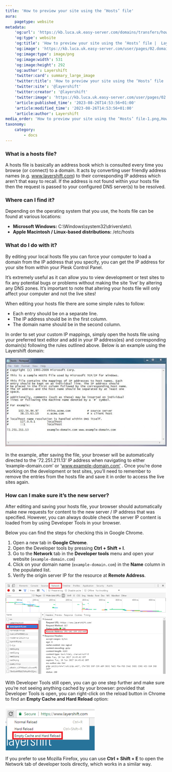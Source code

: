 ```yaml
---
title: 'How to preview your site using the ‘Hosts’ file'
aura:
    pagetype: website
metadata:
    'og:url': 'https://kb.luca.uk.easy-server.com/domains/transfers/how-to-preview-your-site-using-the-hosts-file'
    'og:type': website
    'og:title': 'How to preview your site using the ‘Hosts’ file |  Layershift KB'
    'og:image': 'https://kb.luca.uk.easy-server.com/user/pages/02.domains/transfers/04.how-to-preview-your-site-using-the-hosts-file/How to preview your site using the ‘Hosts’ file-1.png'
    'og:image:type': image/png
    'og:image:width': 531
    'og:image:height': 292
    'og:author': Layershift
    'twitter:card': summary_large_image
    'twitter:title': 'How to preview your site using the ‘Hosts’ file |  Layershift KB'
    'twitter:site': '@layershift'
    'twitter:creator': '@layershift'
    'twitter:image': 'https://kb.luca.uk.easy-server.com/user/pages/02.domains/transfers/04.how-to-preview-your-site-using-the-hosts-file/How to preview your site using the ‘Hosts’ file-1.png'
    'article:published_time': '2023-08-26T14:53:56+01:00'
    'article:modified_time': '2023-08-26T14:53:56+01:00'
    'article:author': Layershift
media_order: 'How to preview your site using the ‘Hosts’ file-1.png,How to preview your site using the ‘Hosts’ file-2.png,How to preview your site using the ‘Hosts’ file-3.png'
taxonomy:
    category:
        - docs
---
```


### What is a hosts file?

A hosts file is basically an address book which is consulted every time you browse (or connect) to a domain. It acts by converting user friendly address names (e.g. www.layershift.com) to their corresponding IP address which aren’t that easy to recall. If the address is not found within your hosts file then the request is passed to your configured DNS server(s) to be resolved.

### Where can I find it?

Depending on the operating system that you use, the hosts file can be found at various locations:

* **Microsoft Windows:** C:\Windows\system32\drivers\etc\
* **Apple Macintosh / Linux-based distributions:** /etc/hosts

### What do I do with it?

By editing your local hosts file you can force your computer to load a domain from the IP address that you specify, you can get the IP address for your site from within your Plesk Control Panel.

It’s extremely useful as it can allow you to view development or test sites to fix any potential bugs or problems without making the site ‘live’ by altering any DNS zones. It’s important to note that altering your hosts file will only affect your computer and not the live sites!

When editing your hosts file there are some simple rules to follow:

* Each entry should be on a separate line.
* The IP address should be in the first column.
* The domain name should be in the second column.

In order to set your custom IP mappings, simply open the hosts file using your preferred text editor and add in your IP address(es) and corresponding domain(s) following the rules outlined above. Below is an example using the Layershift domain:

![How%20to%20preview%20your%20site%20using%20the%20%E2%80%98Hosts%E2%80%99%20file-1](How%20to%20preview%20your%20site%20using%20the%20%E2%80%98Hosts%E2%80%99%20file-1.png "How%20to%20preview%20your%20site%20using%20the%20%E2%80%98Hosts%E2%80%99%20file-1")

In the example, after saving the file, your browser will be automatically directed to the ‘72.251.211.13’ IP address when navigating to either ‘example-domain.com’ or ‘www.example-domain.com’ . Once you’re done working on the development or test sites, you’ll need to remember to remove the entries from the hosts file and save it in order to access the live sites again.

### How can I make sure it’s the new server?

After editing and saving your hosts file, your browser should automatically make new requests for content to the new server / IP address that was specified. However, you can always double check the server IP content is loaded from by using Developer Tools in your browser.

Below you can find the steps for checking this in Google Chrome.

1. Open a new tab in **Google Chrome**.
2. Open the Developer tools by pressing **Ctrl + Shift + I**.
3. Go to the **Network** tab in the **Developer tools** menu and open your website (`example-domain.com`)
4. Click on your domain name (`example-domain.com`) in the **Name** column in the populated list.
5. Verify the origin server IP for the resource at **Remote Address**.

![How%20to%20preview%20your%20site%20using%20the%20%E2%80%98Hosts%E2%80%99%20file-2](How%20to%20preview%20your%20site%20using%20the%20%E2%80%98Hosts%E2%80%99%20file-2.png "How%20to%20preview%20your%20site%20using%20the%20%E2%80%98Hosts%E2%80%99%20file-2")

With Developer Tools still open, you can go one step further and make sure you’re not seeing anything cached by your browser: provided that Developer Tools is open, you can right-click on the reload button in Chrome to find an **Empty Cache and Hard Reload** option:

![How%20to%20preview%20your%20site%20using%20the%20%E2%80%98Hosts%E2%80%99%20file-3](How%20to%20preview%20your%20site%20using%20the%20%E2%80%98Hosts%E2%80%99%20file-3.png "How%20to%20preview%20your%20site%20using%20the%20%E2%80%98Hosts%E2%80%99%20file-3")

If you prefer to use Mozilla Firefox, you can use **Ctrl + Shift + E** to open the Network tab of developer tools directly, which works in a similar way.



